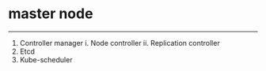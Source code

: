 
# master node 
---------------
1. Controller manager 
    i. Node controller
    ii. Replication controller 
2. Etcd 
3. Kube-scheduler
